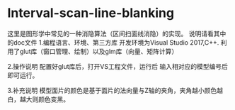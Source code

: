 # Interval-scan-line-blanking
这里是图形学中常见的一种消隐算法（区间扫面线消隐）的实现。
说明请看其中的doc文件
1.编程语言、环境、第三方库
开发环境为Visual Studio 2017,C++.
利用了glut库（窗口管理、绘制）以及glm库（向量、矩阵计算）

2.操作说明
配置好glut库后，打开VS工程文件，运行后
输入相对应的模型编号后即可运行。

3.补充说明
模型面片的颜色是基于面片的法向量与Z轴的夹角，夹角越小颜色越白，越大则颜色变黑。
